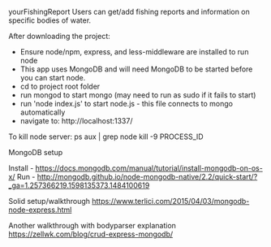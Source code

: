 yourFishingReport
Users can get/add fishing reports and information on specific bodies of water. 

After downloading the project:
- Ensure node/npm, express, and less-middleware are installed to run node
- This app uses MongoDB and will need MongoDB to be started before you can start node. 
- cd to project root folder
- run mongod to start mongo (may need to run as sudo if it fails to start)
- run 'node index.js' to start node.js - this file connects to mongo automatically
- navigate to: http://localhost:1337/

To kill node server:
ps aux | grep node
kill -9 PROCESS_ID 


MongoDB setup

Install - https://docs.mongodb.com/manual/tutorial/install-mongodb-on-os-x/
Run - http://mongodb.github.io/node-mongodb-native/2.2/quick-start/?_ga=1.257366219.1598135373.1484100619

Solid setup/walkthrough 
https://www.terlici.com/2015/04/03/mongodb-node-express.html

Another walkthrough with bodyparser explanation
https://zellwk.com/blog/crud-express-mongodb/
